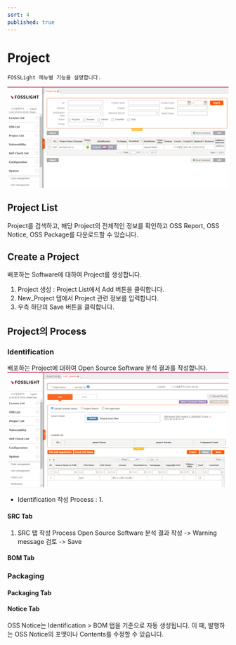 ```yaml
---
sort: 4
published: true
---
```

# Project
```note
FOSSLight 메뉴별 기능을 설명합니다.
```
![ProjectList](../images/project_list.png)  

## Project List
Project를 검색하고, 해당 Project의 전체적인 정보를 확인하고 OSS Report, OSS Notice, OSS Package를 다운로드할 수 있습니다.

## Create a Project
배포하는 Software에 대하여 Project를 생성합니다.
1. Project 생성 : Project List에서 Add 버튼을 클릭합니다.
2. New_Project 탭에서 Project 관련 정보를 입력합니다.
3. 우측 하단의 Save 버튼을 클릭합니다.

## Project의 Process


### Identification
배포하는 Project에 대하여 Open Source Software 분석 결과를 작성합니다.
![Identification](../images/identification.png)
- Identification 작성 Process : 1. 

#### SRC Tab
1. SRC 탭 작성 Process
Open Source Software 분석 결과 작성 -> Warning message 검토 -> Save

#### BOM Tab

### Packaging

#### Packaging Tab

#### Notice Tab
OSS Notice는 Identification > BOM 탭을 기준으로 자동 생성됩니다. 이 때, 발행하는 OSS Notice의 포맷이나 Contents를 수정할 수 있습니다.
